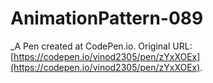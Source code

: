 # AnimationPattern-089
 _A Pen created at CodePen.io. Original URL: [https://codepen.io/vinod2305/pen/zYxXOEx](https://codepen.io/vinod2305/pen/zYxXOEx).

 